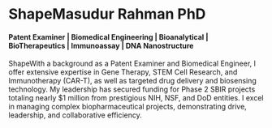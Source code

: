 <h1 align="left">ShapeMasudur Rahman PhD </h1>
<h4 align="left">Patent Examiner | Biomedical Engineering | Bioanalytical | BioTherapeutics | Immunoassay | DNA Nanostructure </h4>
<p align="left">ShapeWith a background as a Patent Examiner and Biomedical Engineer, I offer extensive expertise in Gene Therapy, STEM Cell Research, and Immunotherapy (CAR-T), as well as targeted drug delivery and biosensing technology. My leadership has secured funding for Phase 2 SBIR projects totaling nearly $1 million from prestigious NIH, NSF, and DoD entities. I excel in managing complex biopharmaceutical projects, demonstrating drive, leadership, and collaborative efficiency. </p>




<br/>


